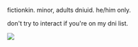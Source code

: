 fictionkin. minor, adults dniuid. he/him only.

don't try to interact if you're on my dni list.

![](https://img1.picmix.com/output/pic/thumb/8/1/4/1/12281418_0e498.gif)
<!---
touyaoi/touyaoi is a ✨ special ✨ repository because its `README.md` (this file) appears on your GitHub profile.
You can click the Preview link to take a look at your changes.
--->
